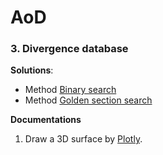 # AoD

### 3. Divergence database

**Solutions**:
+ Method [Binary search](https://en.wikipedia.org/wiki/Binary_search_algorithm)
+ Method [Golden section search](https://en.wikipedia.org/wiki/Golden-section_search)

**Documentations**
1) Draw a 3D surface by [Plotly](https://plot.ly/python/).